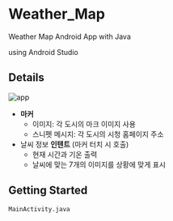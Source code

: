 # Weather_Map
Weather Map Android App with Java

using Android Studio

## Details
![app](https://user-images.githubusercontent.com/87348583/131630183-c983596c-fccb-4d39-9ac9-cd0a25fe7d96.png)

- **마커**
  - 이미지: 각 도시의 마크 이미지 사용
  - 스니펫 메시지: 각 도시의 시청 홈페이지 주소
- 날씨 정보 **인텐트** (마커 터치 시 호출)
  - 현재 시간과 기온 출력
  - 날씨에 맞는 7개의 이미지를 상황에 맞게 표시

## Getting Started
```
MainActivity.java
```
